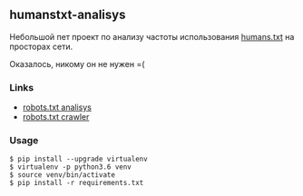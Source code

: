 humanstxt-analisys
---

Небольшой пет проект по анализу частоты использования [humans.txt](https://humanstxt.org/RU) на просторах сети.

Оказалось, никому он не нужен =(

### Links
- [robots.txt analisys](https://habrahabr.ru/post/341774/)
- [robots.txt crawler](https://github.com/benfred/bens-blog-code/blob/master/robots.txt-analysis/crawler.py)


### Usage
```
$ pip install --upgrade virtualenv
$ virtualenv -p python3.6 venv
$ source venv/bin/activate
$ pip install -r requirements.txt
```
